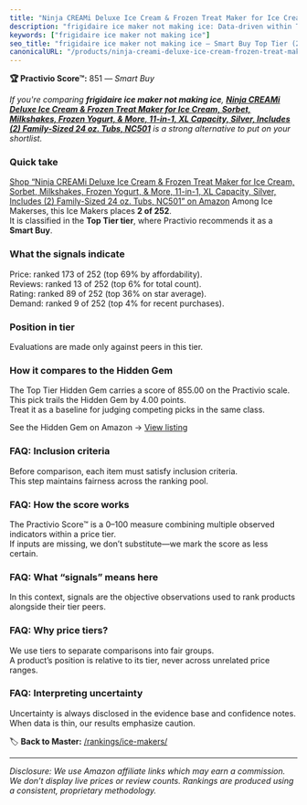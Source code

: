 ```yaml
---
title: "Ninja CREAMi Deluxe Ice Cream & Frozen Treat Maker for Ice Cream, Sorbet, Milkshakes, Frozen Yogurt, & More, 11-in-1, XL Capacity, Silver, Includes (2) Family-Sized 24 oz. Tubs, NC501"
description: "frigidaire ice maker not making ice: Data-driven within Top Tier ranking using the Practivio Score™. Positioned by quality, value, demand, findability, momentu…"
keywords: ["frigidaire ice maker not making ice"]
seo_title: "frigidaire ice maker not making ice — Smart Buy Top Tier (2025)"
canonicalURL: "/products/ninja-creami-deluxe-ice-cream-frozen-treat-maker-for-ice-cream-sorbet-milkshakes-frozen-yogurt-more-11-in-1-xl-capacity-silver-includes-2-family-sized-24-oz-tubs-nc501-B0B9CZ6XBQ/"
---
```


**🏆 Practivio Score™:** 851 — _Smart Buy_


*If you're comparing **frigidaire ice maker not making ice**, **[Ninja CREAMi Deluxe Ice Cream & Frozen Treat Maker for Ice Cream, Sorbet, Milkshakes, Frozen Yogurt, & More, 11-in-1, XL Capacity, Silver, Includes (2) Family-Sized 24 oz. Tubs, NC501](https://www.amazon.com/dp/B0B9CZ6XBQ?tag=practivio-20)** is a strong alternative to put on your shortlist.*
### Quick take
[Shop “Ninja CREAMi Deluxe Ice Cream & Frozen Treat Maker for Ice Cream, Sorbet, Milkshakes, Frozen Yogurt, & More, 11-in-1, XL Capacity, Silver, Includes (2) Family-Sized 24 oz. Tubs, NC501” on Amazon](https://www.amazon.com/dp/B0B9CZ6XBQ?tag=practivio-20)
Among Ice Makerses, this Ice Makers places **2 of 252**.  
It is classified in the **Top Tier tier**, where Practivio recommends it as a **Smart Buy**.

### What the signals indicate
Price: ranked 173 of 252 (top 69% by affordability).  
Reviews: ranked 13 of 252 (top 6% for total count).  
Rating: ranked 89 of 252 (top 36% on star average).  
Demand: ranked 9 of 252 (top 4% for recent purchases).

### Position in tier
Evaluations are made only against peers in this tier.

### How it compares to the Hidden Gem
The Top Tier Hidden Gem carries a score of 855.00 on the Practivio scale.  
This pick trails the Hidden Gem by 4.00 points.  
Treat it as a baseline for judging competing picks in the same class.  

See the Hidden Gem on Amazon → [View listing](https://www.amazon.com/dp/B0964BF4N7?tag=practivio-20)

### FAQ: Inclusion criteria
Before comparison, each item must satisfy inclusion criteria.  
This step maintains fairness across the ranking pool.

### FAQ: How the score works
The Practivio Score™ is a 0–100 measure combining multiple observed indicators within a price tier.  
If inputs are missing, we don’t substitute—we mark the score as less certain.

### FAQ: What “signals” means here
In this context, signals are the objective observations used to rank products alongside their tier peers.

### FAQ: Why price tiers?
We use tiers to separate comparisons into fair groups.  
A product’s position is relative to its tier, never across unrelated price ranges.

### FAQ: Interpreting uncertainty
Uncertainty is always disclosed in the evidence base and confidence notes.  
When data is thin, our results emphasize caution.


🏷️ **Back to Master:** [/rankings/ice-makers/](/rankings/ice-makers/)

---
_Disclosure: We use Amazon affiliate links which may earn a commission. We don’t display live prices or review counts. Rankings are produced using a consistent, proprietary methodology._
